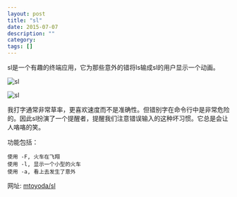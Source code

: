 ```yaml
---
layout: post
title: "sl"
date: 2015-07-07
description: ""
category: 
tags: []
---
```


sl是一个有趣的终端应用，它为那些意外的错将ls输成sl的用户显示一个动画。

![sl]({{site.url}}/images/sl1.png)

![sl]({{site.url}}/images/sl2.png)

我打字通常非常草率，更喜欢速度而不是准确性。但错别字在命令行中是非常危险的。因此sl扮演了一个提醒者，提醒我们注意错误输入的这种坏习惯。它总是会让人咯咯的笑。

功能包括：

    使用 -F, 火车在飞翔
    使用 -l, 显示一个小型的火车
    使用 -a, 看上去发生了意外

网址: [mtoyoda/sl](https://github.com/mtoyoda/sl)
